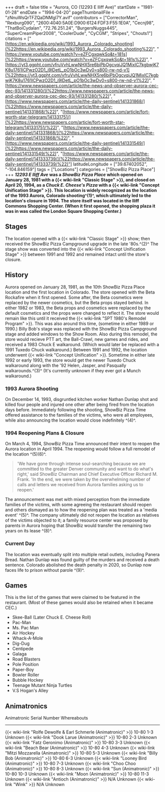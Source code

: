 +++
draft = false
title = "Aurora, CO (12293 E Iliff Ave)"
startDate = "1981-01-28"
endDate = "1994-04-20"
pageThumbnailFile = "zNnuWsQrTFZQaDNMgl7Y.avif"
contributors = ["CorrectorMan", "Rexburg090", "2600:4040:5A0E:D900:6124:FDF3:F55:1E0A", "Cecnj98", "ThatBoiCydalan", "72.76.251.24", "BurgersNuggs445", "SuperCreamPiper2008", "CoolerDude", "CyCGM", "Stripes", "Chouts1"]
citations = ["[https://en.wikipedia.org/wiki/1993_Aurora,_Colorado_shooting](%22https://en.wikipedia.org/wiki/1993_Aurora,_Colorado_shooting%22)", "[https://www.youtube.com/watch?v=eZFCgxqwkSo&t=181s](%22https://www.youtube.com/watch?v=eZFCgxqwkSo&t=181s%22)", "[https://yt3.ggpht.com/vfruVvhLwwNHX5re6biPbOgcvqiJQ1MixIC7kgbwjK7K8u1761ICPwzO2D1_i9lDetL_pO1bOc3wDv0=s800-rw-nd-v1](%22https://yt3.ggpht.com/vfruVvhLwwNHX5re6biPbOgcvqiJQ1MixIC7kgbwjK7K8u1761ICPwzO2D1_i9lDetL_pO1bOc3wDv0=s800-rw-nd-v1%22)", "[https://www.newspapers.com/article/the-news-and-observer-aurora-cec-dec-93/141331280/](%22https://www.newspapers.com/article/the-news-and-observer-aurora-cec-dec-93/141331280/%22)", "[https://www.newspapers.com/article/the-daily-sentinel/141331868/](%22https://www.newspapers.com/article/the-daily-sentinel/141331868/%22)", "[https://www.newspapers.com/article/fort-worth-star-telegram/141331751/](%22https://www.newspapers.com/article/fort-worth-star-telegram/141331751/%22)", "[https://www.newspapers.com/article/the-daily-sentinel/141331868/](%22https://www.newspapers.com/article/the-daily-sentinel/141331868/%22)", "[https://www.newspapers.com/article/the-daily-sentinel/141331549/](%22https://www.newspapers.com/article/the-daily-sentinel/141331549/%22)", "[https://www.newspapers.com/article/the-daily-sentinel/141333739/](%22https://www.newspapers.com/article/the-daily-sentinel/141333739/%22)"]
latitudeLongitude = ["39.67402052", "-104.846159"]
tags = ["Locations"]
categories = ["ShowBiz Pizza Place"]
+++
***12293 E Iliff Ave* was a *ShowBiz Pizza Place* which opened on January 28, 1981 with a {{< wiki-link "Classic Stage" >}}, and closed on April 20, 1994, as a *Chuck E. Cheese's Pizza* with a {{< wiki-link "Concept Unification Stage" >}}.
This location is widely recognized as the location of the 1993 Aurora, Colorado shooting^(1)^, which ultimately led to the location's closure in 1994.
The store itself was located in the Iliff Commons Shopping Center. (When it first opened, the shopping plaza it was in was called the London Square Shopping Center.)**

## Stages

The location opened with a {{< wiki-link "Classic Stage" >}} show; then received the ShowBiz Pizza Campground upgrade in the late '80s.^(2)^
The stage show was converted into the {{< wiki-link "Concept Unification Stage" >}} between 1991 and 1992 and remained intact until the store's closure.

## History

Aurora opened on January 28, 1981, as the 10th ShowBiz Pizza Place location and the first location in Colorado. The store opened with the Beta Rockafire when it first opened. Some after, the Beta cosmetics were replaced by the newer cosmetics, but the Beta props stayed behind. In either 1982 or 1983, the Beta props and cosmetics were replaced by the default cosmetics and the props were changed to reflect it. The store would remain like this until it received the {{< wiki-link "SPT 1980's Remodel Program" >}}. This was also around this time, (sometime in either 1989 or 1990.) Billy Bob's stage was replaced with the ShowBiz Pizza Campground stage and added windows to the Show Room. Also during this remodel, the store would recieve PTT art, the Ball-Crawl, new games and rides, and received a 1983 Chuck E walkaround. (Which would later be replaced with a 1991 Tuxedo Chuck walkaround.)
Between 1991 and 1992, the location underwent {{< wiki-link "Concept Unification" >}}. Sometime in either late 1992 or early 1993, the store would get the newer Tuxedo Chuck walkaround along with the '92 Helen, Jasper, and Pasqually walkarounds.^(3)^ (It's currently unknown if they ever got a Munch walkaround.)

### 1993 Aurora Shooting

On December 14, 1993, disgruntled kitchen worker Nathan Dunlap shot and killed four people and injured one other after being fired from the location days before. Immediately following the shooting, ShowBiz Pizza Time offered assistance to the families of the victims, who were all employees, while also announcing the location would close indefinitely ^(4)^.

### 1994 Reopening Plans & Closure

On March 4, 1994, ShowBiz Pizza Time announced their intent to reopen the Aurora location in April 1994. The reopening would follow a full remodel of the location ^(5)(6)^.

> 'We have gone through intense soul-searching because we are committed to the greater Denver community and want to do what's right,' said ShowBiz Chairman and Chief Executive Officer Richard M. Frank.
> 'In the end, we were taken by the overwhelming number of calls and letters we received from Aurora families asking us to reopen.'

The announcement was met with mixed perception from the immediate families of the victims, with some agreeing the restaurant should reopen and others dismayed as to how the reopening plan was treated as a 'media event' ^(5)^.
The company ultimately did not reopen the location as relatives of the victims objected to it; a family resource center was proposed by parents in Aurora hoping that ShowBiz would transfer the remaining two years on its lease ^(8)^.

### Current Day

The location was eventually split into multiple retail outlets, including Panera Bread.
Nathan Dunlap was found guilty of the murders and received a death sentence. Colorado abolished the death penalty in 2020, so Dunlap now faces life to prison without parole ^(9)^.

## Games

This is the list of the games that were claimed to be featured in the restaurant. (Most of these games would also be retained when it became CEC.)

- Skee-Ball (Later Chuck E. Cheese Roll)
- Pac-Man
- Ms. Pac Man
- Air Hockey
- Whack-A-Mole
- Dig-Dug
- Centipede
- Galaga
- Road Blasters
- Pole Position
- Paper-Boy
- Bowler Roller
- Bubble Hockey
- Teenage Mutant Ninja Turtles
- V.S Hogan's Alley

## Animatronics

  Animatronic                                                           Serial Number   Whereabouts
  --------------------------------------------------------------------- --------------- -------------
  {{< wiki-link "Rolfe Dewolfe & Earl Schmerle (Animatronic)" >}}   10-80 1-3       Unknown
  {{< wiki-link "Dook Larue (Animatronic)" >}}                      10-80 2-3       Unknown
  {{< wiki-link "Fatz Geronimo (Animatronic)" >}}                   10-80 3-3       Unknown
  {{< wiki-link "Beach Bear (Animatronic)" >}}                      10-80 4-3       Unknown
  {{< wiki-link "Mitzi Mozzarella (Animatronic)" >}}                10-80 5-3       Unknown
  {{< wiki-link "Billy Bob (Animatronic)" >}}                       10-80 6-3       Unknown
  {{< wiki-link "Looney Bird (Animatronic)" >}}                     10-80 7-3       Unknown
  {{< wiki-link "Choo Choo (Animatronic)" >}}                       10-80 8-3       Unknown
  {{< wiki-link "Sun (Animatronic)" >}}                             10-80 10-3      Unknown
  {{< wiki-link "Moon (Animatronic)" >}}                            10-80 11-3      Unknown
  {{< wiki-link "Antioch (Animatronic)" >}}                         N/A             Unknown
  {{< wiki-link "Wink" >}}                                          N/A             Unknown
